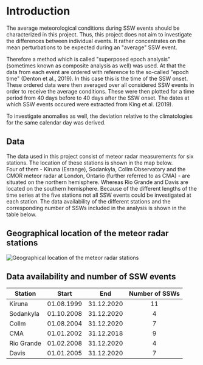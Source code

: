 # Introduction


The average meteorological conditions during SSW events should be characterized in this project. Thus, this project does not aim to investigate the differences between individual events. It rather concentrates on the mean perturbations to be expected during an "average" SSW event.

Therefore a method which is called "superposed epoch analysis" (sometimes known as composite analysis as well) was used. At that the data from each event are ordered with reference to the so-called "epoch time" (Denton et al., 2019). In this case this is the time of the SSW onset. These ordered data were then averaged over all considered SSW events in order to receive the average conditions. These were then plotted for a time period from 40 days before to 40 days after the SSW onset. The dates at which SSW events occured were extracted from King et al. (2019).

To investigate anomalies as well, the deviation relative to the climatologies for the same calendar day was derived.


## Data


The data used in this project consist of meteor radar measurements for six stations. The location of these stations is shown in the map below.<br>
Four of them - Kiruna (Esrange), Sodankyla, Collm Observatory and the CMOR meteor radar at London, Ontario (further referred to as CMA) - are situated on the northern hemisphere. Whereas Rio Grande and Davis are located on the southern hemisphere. Because of the different lengths of the time series at the five stations not all SSW events could be investigated at each station. The data availability of the different stations and the corresponding number of SSWs included in the analysis is shown in the table below.


## Geographical location of the meteor radar stations


![Geographical location of the meteor radar stations](station_map_cropped.png)


## Data availability and number of SSW events


<table width="75%" align="center">
  <thead>
    <tr>
      <th>Station</th>
      <th style="text-align: center">Start</th>
      <th style="text-align: center">End</th>
      <th style="text-align: center">Number of SSWs</th>
    </tr>
  </thead>
  <tbody>
    <tr>
      <td>Kiruna</td>
      <td style="text-align: center">01.08.1999</td>
      <td style="text-align: center">31.12.2020</td>
      <td style="text-align: center">11</td>
    </tr>
    <tr>
      <td>Sodankyla</td>
      <td style="text-align: center">01.10.2008</td>
      <td style="text-align: center">31.12.2020</td>
      <td style="text-align: center">4</td>
    </tr>
    <tr>
      <td>Collm</td>
      <td style="text-align: center">01.08.2004</td>
      <td style="text-align: center">31.12.2020</td>
      <td style="text-align: center">7</td>
    </tr>
    <tr>
      <td>CMA</td>
      <td style="text-align: center">01.01.2002</td>
      <td style="text-align: center">31.12.2018</td>
      <td style="text-align: center">9</td>
    </tr>
    <tr>
      <td>Rio Grande</td>
      <td style="text-align: center">01.02.2008</td>
      <td style="text-align: center">31.12.2020</td>
      <td style="text-align: center">4</td>
    </tr>
    <tr>
      <td>Davis</td>
      <td style="text-align: center">01.01.2005</td>
      <td style="text-align: center">31.12.2020</td>
      <td style="text-align: center">7</td>
    </tr>
  </tbody>
</table>
